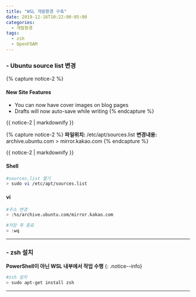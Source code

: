 ```yaml
---
title: "WSL 개발환경 구축"
date: 2019-12-16T10:22:00-05:00
categories:
  - 개발환경
tags:
  - zsh
  - OpenFOAM
---
```

### - Ubuntu source list 변경
  
  {% capture notice-2 %}
  #### New Site Features

  * You can now have cover images on blog pages
  * Drafts will now auto-save while writing
  {% endcapture %}

  <div class="notice">
    {{ notice-2 | markdownify }}
  </div>


  {% capture notice-2 %}
  **파일위치:** /etc/apt/sources.list
  **변경내용:** archive.ubuntu.com > mirror.kakao.com
  {% endcapture %}

  <div class="notice">
    {{ notice-2 | markdownify }}
  </div>

  #### Shell
  ```bash
  #sources.list 열기
  > sudo vi /etc/apt/sources.list
  ```

  #### vi
  ```bash
  #주소 변경
  > :%s/archive.ubuntu.com/mirror.kakao.com

  #저장 후 종료
  > :wq
  ```
***

### - zsh 설치
  **PowerShell이 아닌 WSL 내부에서 작업 수행**
  {: .notice--info}

  ```bash
  #zsh 설치
  > sudo apt-get install zsh
  ```
***
